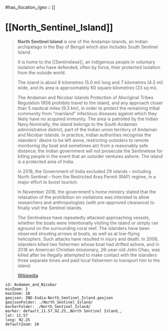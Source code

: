 #has_/location_/geo :: []
# [[North_Sentinel_Island]] 

> **North Sentinel Island** is one of the Andaman Islands, an Indian archipelago in the Bay of Bengal which also includes South Sentinel Island. 
> 
> It is home to the [[Sentinelese]], an indigenous people in voluntary isolation 
> who have defended, often by force, their protected isolation from the outside world. 
> 
> The island is about 8 kilometres (5.0 mi) long and 7 kilometres (4.3 mi) wide, and its area is approximately 60 square kilometres (23 sq mi).
>
> The Andaman and Nicobar Islands Protection of Aboriginal Tribes Regulation 1956 prohibits travel to the island, and any approach closer than 5 nautical miles (9.3 km), in order to protect the remaining tribal community from "mainland" infectious diseases against which they likely have no acquired immunity. The area is patrolled by the Indian Navy.Nominally, the island belongs to the South Andaman administrative district, part of the Indian union territory of Andaman and Nicobar Islands. In practice, Indian authorities recognise the islanders' desire to be left alone, restricting outsiders to remote monitoring (by boat and sometimes air) from a reasonably safe distance; the Indian government will not prosecute the Sentinelese for killing people in the event that an outsider ventures ashore. The island is a protected area of India. 
> 
> In 2018, the Government of India excluded 29 islands – including North Sentinel – from the Restricted Area Permit (RAP) regime, in a major effort to boost tourism. 
> 
> In November 2018, the government's home ministry stated that the relaxation of the prohibition on visitations was intended to allow researchers and anthropologists (with pre-approved clearance) to finally visit the Sentinel islands.
> 
> The Sentinelese have repeatedly attacked approaching vessels, whether the boats were intentionally visiting the island or simply ran aground on the surrounding coral reef. The islanders have been observed shooting arrows at boats, as well as at low-flying helicopters. Such attacks have resulted in injury and death. 
> In 2006, islanders killed two fishermen whose boat had drifted ashore, 
> and in 2018 an American Christian missionary, 26-year-old John Chau, 
> was killed after he illegally attempted to make contact with the islanders three separate times and paid local fishermen to transport him to the island.
>
> [Wikipedia](https://en.wikipedia.org/wiki/North%20Sentinel%20Island)


```leaflet
id: Andaman_and_Nicobar
minZoom: 2 
maxZoom: 18
geojson: IND-India-North_Sentinel_Island.geojson
geojsonFolder: ./North_Sentinel_Island/
markerFolder: ./North_Sentinel_Island/
marker: default,11.57,92.25,,North Sentinel Island,,
lat: 11.57
long: 92.25
defaultZoom: 10
```

